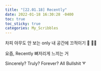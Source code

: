 ```yaml
---
title: "[22.01.18] Recently"
date: 2022-01-18 16:30:28 -0400
toc: true
toc_sticky: true
categories: My_Scribbles
---  
```


차피 아무도 안 보는 only 내 공간에 끄적이기 🌝 ✍🏻   

요즘, Recently 뼈저리게 느끼는 거    

Sincerely? Truly? Forever? All Bullshit ➰    
